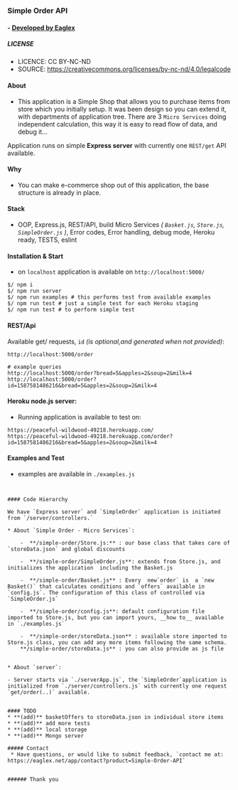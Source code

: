 ### Simple Order API
#### - [ Developed by Eaglex ](http://eaglex.net)

##### LICENSE
* LICENCE: CC BY-NC-ND
* SOURCE: https://creativecommons.org/licenses/by-nc-nd/4.0/legalcode


#### About

* This application is a Simple Shop that allows you to purchase items from store which you initially setup. It was been design so you can extend it, with departments of application tree. There are 3 `Micro Services` doing independent calculation, this way it is easy to read flow of data, and debug it...

Application runs on simple **Express server** with currently one `REST/get` API available.

#### Why
* You can make e-commerce shop out of this application, the base structure is already in place. 

#### Stack
* OOP, Express.js, REST/API, build Micro Services _( `Basket.js`, `Store.js`, `SimpleOrder.js` )_, Error codes, Error handling, debug mode, Heroku ready, TESTS, eslint


#### Installation & Start
* on `localhost` application is available on `http://localhost:5000/` 
```
$/ npm i
$/ npm run server
$/ npm run examples # this performs test from available examples
$/ npm run test # just a simple test for each Heroku staging
$/ npm run test # to perform simple test
```


#### REST/Api
Available get/ requests, `id` _(is optional,and generated when not provided)_:
```
http://localhost:5000/order

# example queries
http://localhost:5000/order?bread=5&apples=2&soup=2&milk=4
http://localhost:5000/order?id=1587581486216&bread=5&apples=2&soup=2&milk=4
```

  
#### Heroku node.js server:
* Running application is available to test on:
```
https://peaceful-wildwood-49218.herokuapp.com/
https://peaceful-wildwood-49218.herokuapp.com/order?id=1587581486216&bread=5&apples=2&soup=2&milk=4
```


#### Examples and Test
* examples are available in `./examples.js`
```


#### Code Hierarchy

We have `Express server` and `SimpleOrder` application is initiated from `/server/controllers.`

* About `Simple Order - Micro Services`:

	-  **/simple-order/Store.js:** : our base class that takes care of `storeData.json` and global discounts

	-  **/simple-order/SimpleOrder.js**: extends from Store.js, and initializes the application  including the Basket.js

	-  **/simple-order/Basket.js** : Every  new`order` is  a `new Basket()` that calculates conditions and `offers` available in `config.js`. The configuration of this class of controlled via `SimpleOrder.js`

	-  **/simple-order/config.js**: default configuration file imported to Store.js, but you can import yours, __how to__ available in `./examples.js`

	-  **/simple-order/storeData.json** : available store imported to Store.js class, you can add any more items following the same schema.
	**/simple-order/storeData.js** : you can also provide as js file


* About `server`:

- Server starts via `./serverApp.js`, the `SimpleOrder`application is initialized from `./server/controllers.js` with currently one request `get/order(..)` available.


#### TODO
* **(add)** basketOffers to storeData.json in individual store items
* **(add)** add more tests
* **(add)** local storage
* **(add)** Mongo server

##### Contact
 * Have questions, or would like to submit feedback, `contact me at: https://eaglex.net/app/contact?product=Simple-Order-API`


###### Thank you